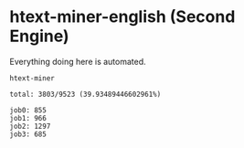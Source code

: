 # htext-miner-english (Second Engine)

Everything doing here is automated.

```
htext-miner

total: 3803/9523 (39.93489446602961%)

job0: 855
job1: 966
job2: 1297
job3: 685
```